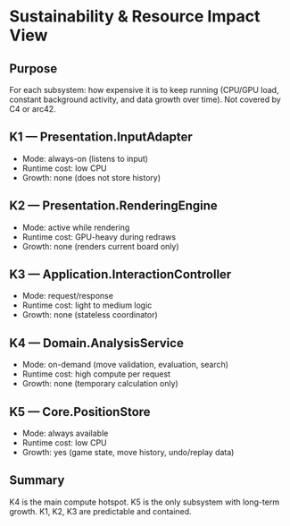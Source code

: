 # Sustainability & Resource Impact View

## Purpose
For each subsystem: how expensive it is to keep running (CPU/GPU load, constant background activity, and data growth over time).
Not covered by C4 or arc42.

## K1 — Presentation.InputAdapter
- Mode: always-on (listens to input)
- Runtime cost: low CPU
- Growth: none (does not store history)

## K2 — Presentation.RenderingEngine
- Mode: active while rendering
- Runtime cost: GPU-heavy during redraws
- Growth: none (renders current board only)

## K3 — Application.InteractionController
- Mode: request/response
- Runtime cost: light to medium logic
- Growth: none (stateless coordinator)

## K4 — Domain.AnalysisService
- Mode: on-demand (move validation, evaluation, search)
- Runtime cost: high compute per request
- Growth: none (temporary calculation only)

## K5 — Core.PositionStore
- Mode: always available
- Runtime cost: low CPU
- Growth: yes (game state, move history, undo/replay data)

## Summary
K4 is the main compute hotspot.
K5 is the only subsystem with long-term growth.
K1, K2, K3 are predictable and contained.
